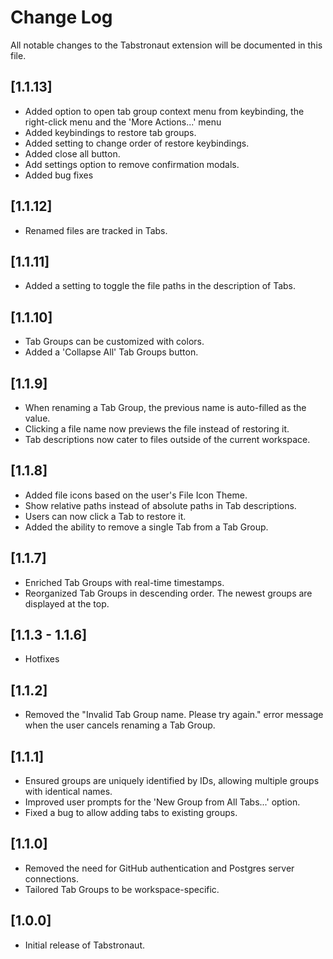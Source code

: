 # Change Log

All notable changes to the Tabstronaut extension will be documented in this file.

## [1.1.13]

- Added option to open tab group context menu from keybinding, the right-click menu and the 'More Actions...' menu
- Added keybindings to restore tab groups.
- Added setting to change order of restore keybindings.
- Added close all button.
- Add settings option to remove confirmation modals.
- Added bug fixes

## [1.1.12]

- Renamed files are tracked in Tabs.

## [1.1.11]

- Added a setting to toggle the file paths in the description of Tabs.

## [1.1.10]

- Tab Groups can be customized with colors.
- Added a 'Collapse All' Tab Groups button.

## [1.1.9]

- When renaming a Tab Group, the previous name is auto-filled as the value.
- Clicking a file name now previews the file instead of restoring it.
- Tab descriptions now cater to files outside of the current workspace.

## [1.1.8]

- Added file icons based on the user's File Icon Theme.
- Show relative paths instead of absolute paths in Tab descriptions.
- Users can now click a Tab to restore it.
- Added the ability to remove a single Tab from a Tab Group.

## [1.1.7]

- Enriched Tab Groups with real-time timestamps.
- Reorganized Tab Groups in descending order. The newest groups are displayed at the top.

## [1.1.3 - 1.1.6]

- Hotfixes

## [1.1.2]

- Removed the "Invalid Tab Group name. Please try again." error message when the user cancels renaming a Tab Group.

## [1.1.1]

- Ensured groups are uniquely identified by IDs, allowing multiple groups with identical names.
- Improved user prompts for the 'New Group from All Tabs...' option.
- Fixed a bug to allow adding tabs to existing groups.

## [1.1.0]

- Removed the need for GitHub authentication and Postgres server connections.
- Tailored Tab Groups to be workspace-specific.

## [1.0.0]

- Initial release of Tabstronaut.
